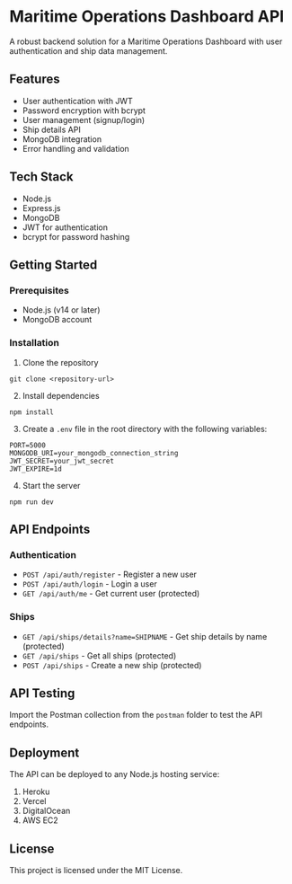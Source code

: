 # Maritime Operations Dashboard API

A robust backend solution for a Maritime Operations Dashboard with user authentication and ship data management.

## Features

- User authentication with JWT
- Password encryption with bcrypt
- User management (signup/login)
- Ship details API
- MongoDB integration
- Error handling and validation

## Tech Stack

- Node.js
- Express.js
- MongoDB
- JWT for authentication
- bcrypt for password hashing

## Getting Started

### Prerequisites

- Node.js (v14 or later)
- MongoDB account

### Installation

1. Clone the repository
```
git clone <repository-url>
```

2. Install dependencies
```
npm install
```

3. Create a `.env` file in the root directory with the following variables:
```
PORT=5000
MONGODB_URI=your_mongodb_connection_string
JWT_SECRET=your_jwt_secret
JWT_EXPIRE=1d
```

4. Start the server
```
npm run dev
```

## API Endpoints

### Authentication

- `POST /api/auth/register` - Register a new user
- `POST /api/auth/login` - Login a user
- `GET /api/auth/me` - Get current user (protected)

### Ships

- `GET /api/ships/details?name=SHIPNAME` - Get ship details by name (protected)
- `GET /api/ships` - Get all ships (protected)
- `POST /api/ships` - Create a new ship (protected)

## API Testing

Import the Postman collection from the `postman` folder to test the API endpoints.

## Deployment

The API can be deployed to any Node.js hosting service:

1. Heroku
2. Vercel
3. DigitalOcean
4. AWS EC2

## License

This project is licensed under the MIT License.
